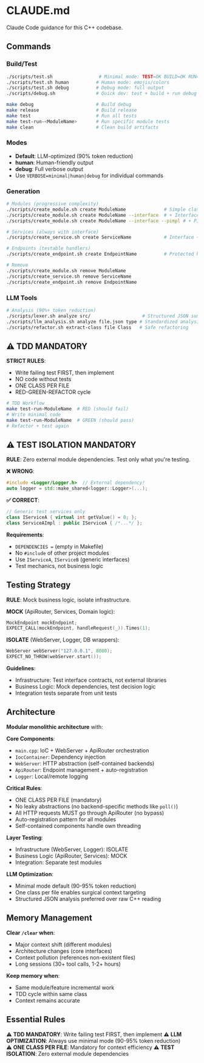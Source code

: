 # CLAUDE.md

Claude Code guidance for this C++ codebase.

## Commands

### Build/Test
```bash
./scripts/test.sh                 # Minimal mode: TEST=OK BUILD=OK RUN=OK TIME=42s
./scripts/test.sh human          # Human mode: emojis/colors  
./scripts/test.sh debug          # Debug mode: full output
./scripts/debug.sh               # Quick dev: test + build + run debug

make debug                       # Build debug
make release                     # Build release  
make test                        # Run all tests
make test-run-<ModuleName>       # Run specific module tests
make clean                       # Clean build artifacts
```

### Modes
- **Default**: LLM-optimized (90% token reduction)
- **human**: Human-friendly output
- **debug**: Full verbose output
- Use `VERBOSE=minimal|human|debug` for individual commands

### Generation
```bash
# Modules (progressive complexity)
./scripts/create_module.sh create ModuleName              # Simple class
./scripts/create_module.sh create ModuleName --interface  # + Interface
./scripts/create_module.sh create ModuleName --interface --pimpl # + PIMPL

# Services (always with interface)  
./scripts/create_service.sh create ServiceName            # Interface + Implementation + Mock

# Endpoints (testable handlers)
./scripts/create_endpoint.sh create EndpointName          # Protected handler methods

# Remove
./scripts/create_module.sh remove ModuleName
./scripts/create_service.sh remove ServiceName  
./scripts/create_endpoint.sh remove EndpointName
```

### LLM Tools  
```bash
# Analysis (90%+ token reduction)
./scripts/lexer.sh analyze src/                   # Structured JSON summary
./scripts/llm_analysis.sh analyze file.json type # Standardized analysis
./scripts/refactor.sh extract-class file Class   # Safe refactoring
```

## ⚠️ TDD MANDATORY

**STRICT RULES**:
- Write failing test FIRST, then implement
- NO code without tests
- ONE CLASS PER FILE 
- RED-GREEN-REFACTOR cycle

```bash
# TDD Workflow
make test-run-ModuleName  # RED (should fail)
# Write minimal code
make test-run-ModuleName  # GREEN (should pass) 
# Refactor + test again
```

## ⚠️ TEST ISOLATION MANDATORY

**RULE**: Zero external module dependencies. Test only what you're testing.

**❌ WRONG**: 
```cpp
#include <Logger/Logger.h>  // External dependency!
auto logger = std::make_shared<logger::Logger>(...);
```

**✅ CORRECT**:
```cpp
// Generic test services only
class IServiceA { virtual int getValue() = 0; };
class ServiceAImpl : public IServiceA { /*...*/ };
```

**Requirements**:
- `DEPENDENCIES =` (empty in Makefile)
- No `#include` of other project modules
- Use `IServiceA`, `IServiceB` (generic interfaces)
- Test mechanics, not business logic

## Testing Strategy

**RULE**: Mock business logic, isolate infrastructure.

**MOCK** (ApiRouter, Services, Domain logic):
```cpp
MockEndpoint mockEndpoint;
EXPECT_CALL(mockEndpoint, handleRequest(_)).Times(1);
```

**ISOLATE** (WebServer, Logger, DB wrappers):
```cpp  
WebServer webServer("127.0.0.1", 8080);
EXPECT_NO_THROW(webServer.start());
```

**Guidelines**:
- Infrastructure: Test interface contracts, not external libraries
- Business Logic: Mock dependencies, test decision logic
- Integration tests separate from unit tests

## Architecture

**Modular monolithic architecture** with:

**Core Components**:
- `main.cpp`: IoC + WebServer + ApiRouter orchestration
- `IocContainer`: Dependency injection 
- `WebServer`: HTTP abstraction (self-contained backends)
- `ApiRouter`: Endpoint management + auto-registration
- `Logger`: Local/remote logging

**Critical Rules**:
- ONE CLASS PER FILE (mandatory)
- No leaky abstractions (no backend-specific methods like `poll()`)
- All HTTP requests MUST go through ApiRouter (no bypass)
- Auto-registration pattern for all modules
- Self-contained components handle own threading

**Layer Testing**:
- Infrastructure (WebServer, Logger): ISOLATE
- Business Logic (ApiRouter, Services): MOCK  
- Integration: Separate test modules

**LLM Optimization**:
- Minimal mode default (90-95% token reduction)
- One class per file enables surgical context targeting
- Structured JSON analysis preferred over raw C++ reading

## Memory Management

**Clear `/clear` when**:
- Major context shift (different modules)
- Architecture changes (core interfaces)
- Context pollution (references non-existent files)
- Long sessions (30+ tool calls, 1-2+ hours)

**Keep memory when**:
- Same module/feature incremental work
- TDD cycle within same class
- Context remains accurate

## Essential Rules

⚠️ **TDD MANDATORY**: Write failing test FIRST, then implement
⚠️ **LLM OPTIMIZATION**: Always use minimal mode (90-95% token reduction)  
⚠️ **ONE CLASS PER FILE**: Mandatory for context efficiency
⚠️ **TEST ISOLATION**: Zero external module dependencies
